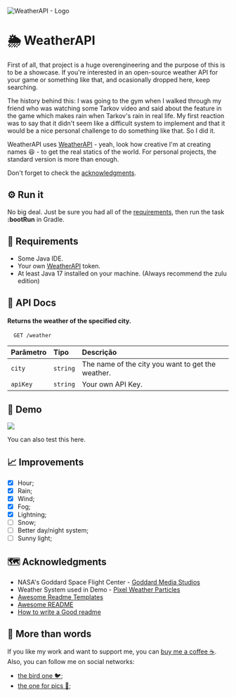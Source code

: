 
![WeatherAPI - Logo](https://previews.dropbox.com/p/thumb/ABxKXGWc808EaSmnYzX1zAt-t4iQykYve3DNhIpdoYw--QGXho1s9J6ZiKArkJJbCcrueVq0mjQ-DVWnbpR4dMJ7HJ0TBTy5i6DEOqO4NyM-BM9kPQmONbVxCls5jkyNza1Q7oBjMQEJfGjiYSHGTGLmkWI5c18xEGFXMK7IpKzHWsw1zAQc4a6n-mQrn5dW_YoRPttzsBhib41fYIATuefRQ__ZulVANk8-VeQExYjbRNIv-hRJxuLWf7ArLK96OTLPKEbRyBu06meA35AQjQCoV8ShhLryVoYwL6M4wJMA6nTsXeexj1cK45EuA95LXBp8qx_3GrXctNz1iiEc4bfxgJWE_pev0qHiM-O7wcp8gglSouLnJnBmF25e-pldVHB19uiQXuaLp9ouk6VWfU491IxBUMasew-bs_Bx5dnrzzezmPinCUQQm4MD8u0dGwg/p.gif)
# 🌦️ WeatherAPI [](#about)
First of all, that project is a huge overengineering and the purpose of this is to be a showcase. If you're interested in an open-source weather API for your game or something like that, and ocasionally dropped here, keep searching.

The history behind this: I was going to the gym when I walked through my friend who was watching some Tarkov video and said about the feature in the game which makes rain when Tarkov's rain in real life. My first reaction was to say that it didn't seem like a difficult system to implement and that it would be a nice personal challenge to do something like that. So I did it.

WeatherAPI uses [WeatherAPI](https://www.weatherapi.com/) - yeah, look how creative I'm at creating names 😆 - to get the real statics of the world. For personal projects, the standard version is more than enough.

Don't forget to check the [acknowledgments](#acknowledgments).

## ⚙️ Run it [](#runit)

No big deal. Just be sure you had all of the [requirements](#requirements), then run the task **:bootRun** in Gradle.

## 📑 Requirements [](#requirements)

- Some Java IDE.
- Your own [WeatherAPI](https://www.weatherapi.com/) token.
- At least Java 17 installed on your machine. (Always recommend the zulu edition)

## 📖 API Docs [](#docs)

#### Returns the weather of the specified city.

```http
  GET /weather
```

| Parâmetro   | Tipo       | Descrição                                        |
| :---------- | :--------- | :----------------------------------------------- |
| `city`      | `string`   | The name of the city you want to get the weather.|
| `apiKey`    | `string`   | Your own API Key.                                |


## 👾 Demo [](#demo)

![](https://previews.dropbox.com/p/thumb/ABwzHlzwUygP6UBu-KFF7K9LReGRjMbEqxUl6SAon0axYCCyojkY4rJg-MxL5Vq6pz5WGwsIMQ88PLOWw-uxoYyjG5WkU6QDyyPwOgXuI0kGwRWpj_oNbNzCKcMY9i-WylbHQ8fBkEk6OB3MDjoxfSYbnEGgLbWWUTsKXxrrSoTPPBaY5V9cHxtVLKqD64QFxRtWuZE1wHcYhQtzq5U3A-EKP0_5hx9dNcOE6SG5koRBiy9fB2323e-ubDslA38Q5Lz0FU3OWBzyO30k9NoVXo5_GBNreh9Xid_HF9yk9UVlzR-wDhYMkAtFxVotm0pStXaw0WMoIf86TWfbK8a1RdeR6mXxo_fhqzyEbzSNhC1n9j01yMoI01AB-I3Frn5NlakwgAv6swTCzg7xeQbo1KgYkwHjPi73jnkZzemY0s7_bfdBu1_NbaOnjpiVWQhLRF0hA9rSsxBhuVtRKNH1Z5F1ntvExZNcXYTn-SZxk36-biHrckkNB-tqBtTlOr1QNsM/p.gif)

You can also test this here.

## 📈 Improvements [](#improvements)

- [x] Hour;
- [x] Rain;
- [x] Wind;
- [x] Fog;
- [x] Lightning;
- [ ] Snow;
- [ ] Better day/night system;
- [ ] Sunny light;

## 🗺️ Acknowledgments [](#acknowledgments)

- NASA's Goddard Space Flight Center - [Goddard Media Studios](https://svs.gsfc.nasa.gov/12532)
- Weather System used in Demo - [Pixel Weather Particles](https://assetstore.unity.com/packages/vfx/particles/environment/pixel-weather-particles-148577)
- [Awesome Readme Templates](https://awesomeopensource.com/project/elangosundar/awesome-README-templates)
- [Awesome README](https://github.com/matiassingers/awesome-readme)
- [How to write a Good readme](https://bulldogjob.com/news/449-how-to-write-a-good-readme-for-your-github-project)

## 💖 More than words [](#support)

If you like my work and want to support me, you can [buy me a coffee ☕](https://www.buymeacoffee.com/davimassini). Also, you can follow me on social networks:
- [the bird one 🐦](https://twitter.com/MassiniDavi);
- [the one for pics 🤳](https://instagram.com/davimassini);


